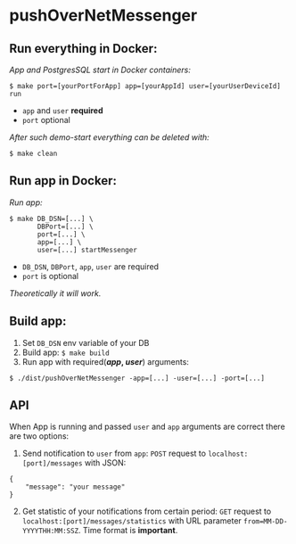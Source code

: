 # **pushOverNetMessenger**


## Run everything in Docker:
*App and PostgresSQL start in Docker containers:*
```
$ make port=[yourPortForApp] app=[yourAppId] user=[yourUserDeviceId] run
```

- `app` and `user` **required**
- `port` optional

*After such demo-start everything can be deleted with:*
```
$ make clean
```


## Run app in Docker:
*Run app:* 
```
$ make DB_DSN=[...] \
       DBPort=[...] \
       port=[...] \
       app=[...] \
       user=[...] startMessenger
```

- `DB_DSN`, `DBPort`, `app`, `user` are required
- `port` is optional

*Theoretically it will work.*


## Build app:
1. Set `DB_DSN` env variable of your DB
2. Build app: ```$ make build```
3. Run app with required(**_app_, _user_**) arguments: 
```
$ ./dist/pushOverNetMessenger -app=[...] -user=[...] -port=[...]
```


## API
When App is running and passed `user` and `app` arguments are correct there are two options:
1. Send notification to `user` from `app`: `POST` request to `localhost:[port]/messages` with JSON:
```
{
    "message": "your message"
}
```
2. Get statistic of your notifications from certain period:
`GET` request to `localhost:[port]/messages/statistics` with URL parameter `from=MM-DD-YYYYTHH:MM:SSZ`.
Time format is **important**.